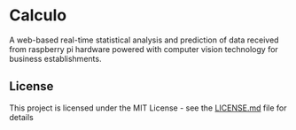 # Calculo
A web-based real-time statistical analysis and prediction of data received from raspberry pi hardware powered with computer vision technology for business establishments.

## License
This project is licensed under the MIT License - see the [LICENSE.md](LICENSE.md) file for details
